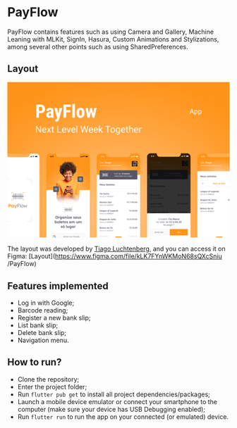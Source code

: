# PayFlow

PayFlow contains features such as using Camera and Gallery, Machine Leaning with MLKit, SignIn, Hasura, Custom Animations and Stylizations, among several other points such as using SharedPreferences.

## Layout

<img src=".github/layout.png" alt="Layout App PayFlow">
<br>

The layout was developed by [Tiago Luchtenberg](https://www.instagram.com/tiagoluchtenberg/), and you can access it on Figma: [Layout](https://www.figma.com/file/kLK7FYnWKMoN68sQXcSniu /PayFlow)

## Features implemented

- Log in with Google;
- Barcode reading;
- Register a new bank slip;
- List bank slip;
- Delete bank slip;
- Navigation menu.

## How to run?

- Clone the repository;
- Enter the project folder;
- Run `flutter pub get` to install all project dependencies/packages;
- Launch a mobile device emulator or connect your smartphone to the computer (make sure your device has USB Debugging enabled);
- Run `flutter run` to run the app on your connected (or emulated) device.

